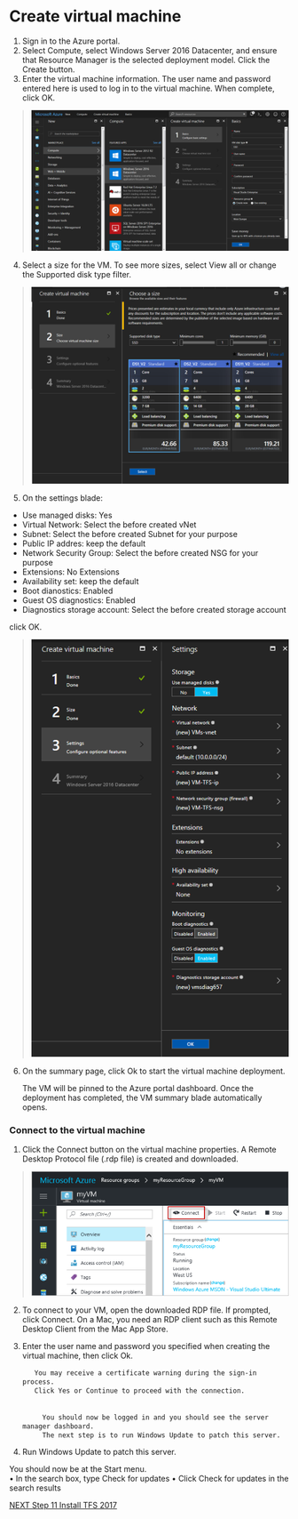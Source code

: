 # Create virtual machine

1. Sign in to the Azure portal.
2. Select Compute, select Windows Server 2016 Datacenter, and ensure that Resource Manager is the selected deployment model. Click the Create button.
3. Enter the virtual machine information. The user name and password entered here is used to log in to the virtual machine. When complete, click OK.
> <img src="/Images/10-VM.md/01-VM.PNG" width="600"/> 

4. Select a size for the VM. To see more sizes, select View all or change the Supported disk type filter. 
> <img src="/Images/10-VM.md/02-VM.PNG" width="600"/> 

5. On the settings blade: 
- Use managed disks: Yes
- Virtual Network: Select the before created vNet
- Subnet: Select the before created Subnet for your purpose
- Public IP addres: keep the default
- Network Security Group: Select the before created NSG for your purpose
- Extensions: No Extensions
- Availability set: keep the default
- Boot dianostics: Enabled
- Guest OS diagnostics: Enabled
- Diagnostics storage account: Select the before created storage account

click OK.
> <img src="/Images/10-VM.md/03-VM.PNG" width="600"/> 

6. On the summary page, click Ok to start the virtual machine deployment.

      The VM will be pinned to the Azure portal dashboard. Once the deployment has completed, the VM summary blade automatically opens.

### Connect to the virtual machine


1. Click the Connect button on the virtual machine properties. A Remote Desktop Protocol file (.rdp file) is created and downloaded.

> <img src="/Images/10-VM.md/04-VM.PNG" width="600"/> 

2. To connect to your VM, open the downloaded RDP file. If prompted, click Connect. On a Mac, you need an RDP client such as this Remote Desktop Client from the Mac App Store.

3. Enter the user name and password you specified when creating the virtual machine, then click Ok.

          You may receive a certificate warning during the sign-in process. 
          Click Yes or Continue to proceed with the connection.
 

            You should now be logged in and you should see the server manager dashboard. 
            The next step is to run Windows Update to patch this server.

4. Run Windows Update to patch this server.

You should now be at the Start menu.  
•
In the search box, type 
Check for updates
•
Click 
Check for updates
 in the search results

[NEXT Step 11 Install TFS 2017 ](../../../TFS-2017-Installation-Guide/blob/master/TFS2017-install-guide.pdf)


  
